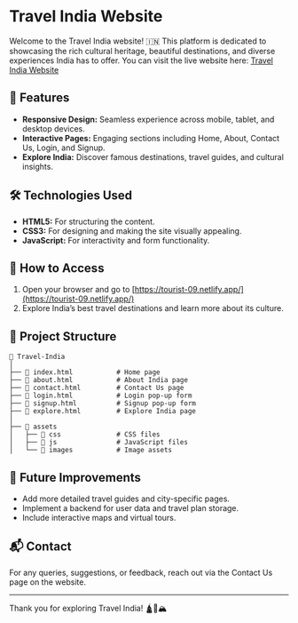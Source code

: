 # Travel India Website

Welcome to the Travel India website! 🇮🇳 This platform is dedicated to showcasing the rich cultural heritage, beautiful destinations, and diverse experiences India has to offer. You can visit the live website here: [Travel India Website](https://tourist-09.netlify.app/)

## 🌟 Features
- **Responsive Design:** Seamless experience across mobile, tablet, and desktop devices.
- **Interactive Pages:** Engaging sections including Home, About, Contact Us, Login, and Signup.
- **Explore India:** Discover famous destinations, travel guides, and cultural insights.
  

## 🛠️ Technologies Used
- **HTML5:** For structuring the content.
- **CSS3:** For designing and making the site visually appealing.
- **JavaScript:** For interactivity and form functionality.

## 🚀 How to Access
1. Open your browser and go to [https://tourist-09.netlify.app/](https://tourist-09.netlify.app/)
2. Explore India’s best travel destinations and learn more about its culture.


## 📂 Project Structure
```
📁 Travel-India
│
├── 📄 index.html           # Home page
├── 📄 about.html           # About India page
├── 📄 contact.html         # Contact Us page
├── 📄 login.html           # Login pop-up form
├── 📄 signup.html          # Signup pop-up form
├── 📄 explore.html         # Explore India page
│
├── 📁 assets
│   ├── 📁 css              # CSS files
│   ├── 📁 js               # JavaScript files
│   └── 📁 images           # Image assets
```

## 📝 Future Improvements
- Add more detailed travel guides and city-specific pages.
- Implement a backend for user data and travel plan storage.
- Include interactive maps and virtual tours.

## 📬 Contact
For any queries, suggestions, or feedback, reach out via the Contact Us page on the website.

---

Thank you for exploring Travel India! 🛕🌊🏔️

